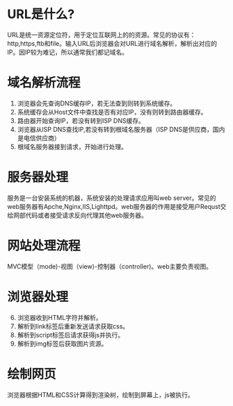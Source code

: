 # URL是什么?
URL是统一资源定位符，用于定位互联网上的的资源。常见的协议有：http,https,ftb和file。输入URL后浏览器会对URL进行域名解析，解析出对应的IP。因IP较为难记，所以通常我们都记域名。
# 域名解析流程
1. 浏览器会先查询DNS缓存IP，若无法查到则转到系统缓存。
2. 系统缓存会从Host文件中查找是否有对应IP，没有则转到路由器缓存。
3. 路由器开始查询IP，若没有转到ISP DNS缓存。
4. 浏览器从ISP DNS查找IP,若没有转到根域名服务器（ISP DNS是供应商，国内是电信供应商）
5. 根域名服务器接到请求，开始进行处理。
# 服务器处理
服务是一台安装系统的机器，系统安装的处理请求应用叫web server。常见的web服务器有Apche,Nginx,IIS,Lighttpd。web服务器的作用是接受用户Requst交给网部代码或者接受请求反向代理其他web服务器。
# 网站处理流程
MVC模型（mode)-视图（view)-控制器（controller)。web主要负责视图。
# 浏览器处理
6. 浏览器收到HTML字符并解析。
7. 解析到link标签后重新发送请求获取css。
8. 解析到script标签后请求获得js并执行。
9. 解析到img标签后获取图片资源。
# 绘制网页
浏览器根据HTML和CSS计算得到渲染树，绘制到屏幕上，js被执行。

